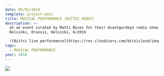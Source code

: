 ```yaml
---
date: 06/01/2016
template: project-post
title: MUSICAL PERFORMANCE (BIITSI DEBUT)
description: >-
  at an event curated by Matti Nives for their Avantgardeyö radio show in Radio
  Helsinki, Oranssi, Helsinki, 6/2016

  ![Biitsi live performance](https://res.cloudinary.com/bitsicloud/image/upload/v1596108034/bcloud/00B.jpg)
tags:
  - MUSICAL PERFORMANCE
year: 2016
---
```


<img src='https://res.cloudinary.com/bitsicloud/image/upload/v1596108033/bcloud/00.jpg'>
